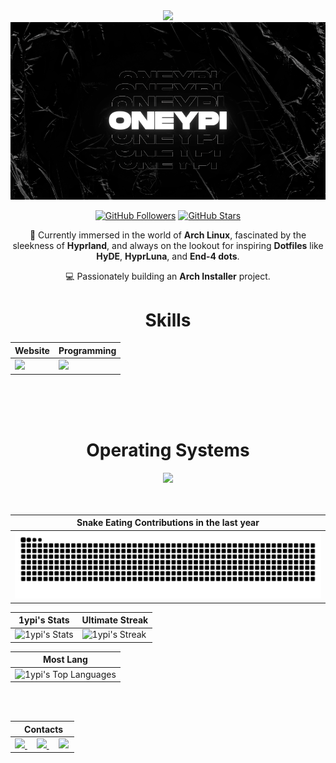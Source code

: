 <div align="Center">
<img width="100" src="https://github.com/user-attachments/assets/fae54e71-c962-4868-ad16-f727a0593d00" />

<div align="center">
<a href="https://github.com/1ypi">
<img src="https://raw.githubusercontent.com/1ypi/1ypi/main/1ypi.gif" width="600" />
</a>

[![GitHub Followers](https://img.shields.io/github/followers/1ypi?label=Follow&style=social)](https://github.com/1ypi)
[![GitHub Stars](https://img.shields.io/github/stars/1ypi?style=social)](https://github.com/1ypi)
</div>


🌱 Currently immersed in the world of **Arch Linux**, fascinated by the sleekness of **Hyprland**, and always on the lookout for inspiring **Dotfiles** like **HyDE**, **HyprLuna**, and **End-4 dots**.

💻 Passionately building an **Arch Installer** project. 


<div align="Center">
<h1>Skills</h1>
</div>

<div align="Center">

| Website | Programming |
| ------------- | ------------- |
| <img src="https://skillicons.dev/icons?i=html,css,js,sass,py"/> | <img src="https://skillicons.dev/icons?i=bash,vscode,vscodium,sublime,github"/> |

</div>

<br>
<br>
<br>

<div align="Center">
<h1>Operating Systems</h1>

<img src="https://skillicons.dev/icons?i=windows,arch,linux,mint,ubuntu"/>

</div>

<br>
<br>

| Snake Eating Contributions in the last year |
| ------------------------------------------|
| ![snake gif](https://raw.githubusercontent.com/1ypi/1ypi/8c83da5fb2debdd9aed1de9f986017b441d4a365/github-snake-dark.svg) | 



<div align="Center">

| 1ypi's Stats | Ultimate Streak |
| ------------- | ------------- |
| ![1ypi's Stats](https://github-readme-stats.vercel.app/api?username=1ypi&theme=onedark&show_icons=true&hide_border=true&count_private=true)  | ![1ypi's Streak](https://github-readme-streak-stats.herokuapp.com/?user=1ypi&theme=onedark&hide_border=true) 

| Most Lang |
| ----------|
| ![1ypi's Top Languages](https://github-readme-stats.vercel.app/api/top-langs/?username=1ypi&theme=onedark&show_icons=true&hide_border=true&layout=compact) |


</div>

<br>
<br>

<div align="Center">

|‎ ‎ ‎ ‎ Contacts‎ ‎ ‎ ‎ |
| ----------|
| <a href="mailto:"> <img src="https://skillicons.dev/icons?i=gmail"/> </a> ‎ ‎ ‎ ‎  <a href="https://instagram.com/"> <img src="https://skillicons.dev/icons?i=instagram"/> </a> ‎ ‎ ‎ ‎  <a href="[https://instagram.com/](https://discord.com/users/1275055573800452098)"> <img src="https://skillicons.dev/icons?i=discord"/> </a> |

</div>

